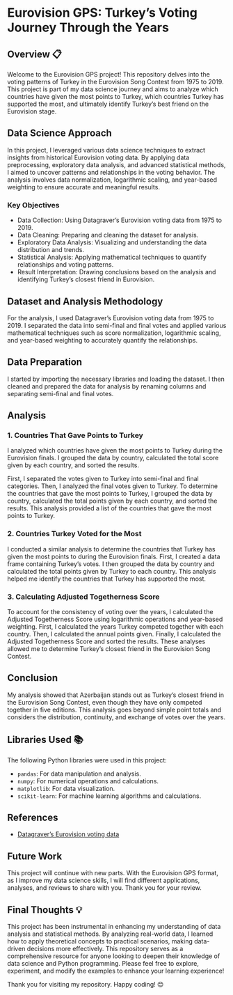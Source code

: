 # Eurovision GPS: Turkey’s Voting Journey Through the Years

## Overview 📋
Welcome to the Eurovision GPS project! This repository delves into the voting patterns of Turkey in the Eurovision Song Contest from 1975 to 2019. This project is part of my data science journey and aims to analyze which countries have given the most points to Turkey, which countries Turkey has supported the most, and ultimately identify Turkey’s best friend on the Eurovision stage.

## Data Science Approach
In this project, I leveraged various data science techniques to extract insights from historical Eurovision voting data. By applying data preprocessing, exploratory data analysis, and advanced statistical methods, I aimed to uncover patterns and relationships in the voting behavior. The analysis involves data normalization, logarithmic scaling, and year-based weighting to ensure accurate and meaningful results.

### Key Objectives
- Data Collection: Using Datagraver’s Eurovision voting data from 1975 to 2019.
- Data Cleaning: Preparing and cleaning the dataset for analysis.
- Exploratory Data Analysis: Visualizing and understanding the data distribution and trends.
- Statistical Analysis: Applying mathematical techniques to quantify relationships and voting patterns.
- Result Interpretation: Drawing conclusions based on the analysis and identifying Turkey’s closest friend in Eurovision.

## Dataset and Analysis Methodology
For the analysis, I used Datagraver’s Eurovision voting data from 1975 to 2019. I separated the data into semi-final and final votes and applied various mathematical techniques such as score normalization, logarithmic scaling, and year-based weighting to accurately quantify the relationships.

## Data Preparation
I started by importing the necessary libraries and loading the dataset. I then cleaned and prepared the data for analysis by renaming columns and separating semi-final and final votes.

## Analysis
### 1. Countries That Gave Points to Turkey
I analyzed which countries have given the most points to Turkey during the Eurovision finals. I grouped the data by country, calculated the total score given by each country, and sorted the results.

First, I separated the votes given to Turkey into semi-final and final categories. Then, I analyzed the final votes given to Turkey. To determine the countries that gave the most points to Turkey, I grouped the data by country, calculated the total points given by each country, and sorted the results. This analysis provided a list of the countries that gave the most points to Turkey.

### 2. Countries Turkey Voted for the Most
I conducted a similar analysis to determine the countries that Turkey has given the most points to during the Eurovision finals. First, I created a data frame containing Turkey’s votes. I then grouped the data by country and calculated the total points given by Turkey to each country. This analysis helped me identify the countries that Turkey has supported the most.

### 3. Calculating Adjusted Togetherness Score
To account for the consistency of voting over the years, I calculated the Adjusted Togetherness Score using logarithmic operations and year-based weighting. First, I calculated the years Turkey competed together with each country. Then, I calculated the annual points given. Finally, I calculated the Adjusted Togetherness Score and sorted the results. These analyses allowed me to determine Turkey’s closest friend in the Eurovision Song Contest.

## Conclusion
My analysis showed that Azerbaijan stands out as Turkey’s closest friend in the Eurovision Song Contest, even though they have only competed together in five editions. This analysis goes beyond simple point totals and considers the distribution, continuity, and exchange of votes over the years.

## Libraries Used 📚
The following Python libraries were used in this project:
- `pandas`: For data manipulation and analysis.
- `numpy`: For numerical operations and calculations.
- `matplotlib`: For data visualization.
- `scikit-learn`: For machine learning algorithms and calculations.

## References
- [Datagraver’s Eurovision voting data](https://www.kaggle.com/datasets/datagraver/eurovision-song-contest-scores-19752019)

## Future Work
This project will continue with new parts. With the Eurovision GPS format, as I improve my data science skills, I will find different applications, analyses, and reviews to share with you. Thank you for your review.

## Final Thoughts 💡
This project has been instrumental in enhancing my understanding of data analysis and statistical methods. By analyzing real-world data, I learned how to apply theoretical concepts to practical scenarios, making data-driven decisions more effectively. This repository serves as a comprehensive resource for anyone looking to deepen their knowledge of data science and Python programming. Please feel free to explore, experiment, and modify the examples to enhance your learning experience!

Thank you for visiting my repository. Happy coding! 😊
``` ▋
